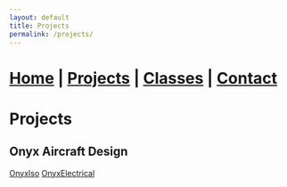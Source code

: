```yaml
---
layout: default
title: Projects
permalink: /projects/
---
```

# [Home](/) | [Projects](/projects/) | [Classes](/classes/) | [Contact](/contact/)
# Projects
## Onyx Aircraft Design

[OnyxIso](/assets/OnyxIso.png)
[OnyxElectrical](/assets/OnyxElectrical.png)

